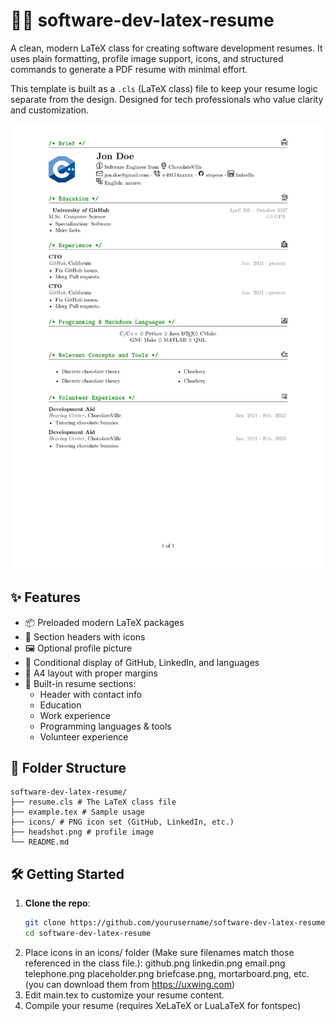 # 🧑‍💻 software-dev-latex-resume

A clean, modern LaTeX class for creating software development resumes. It uses plain formatting, profile image support, icons, and structured commands to generate a PDF resume with minimal effort.

This template is built as a `.cls` (LaTeX class) file to keep your resume logic separate from the design. Designed for tech professionals who value clarity and customization.

![Preview](./main.png)

## ✨ Features

- 📦 Preloaded modern LaTeX packages
- 🎨 Section headers with icons
- 🖼 Optional profile picture
- 🔗 Conditional display of GitHub, LinkedIn, and languages
- 📐 A4 layout with proper margins
- 📄 Built-in resume sections:
  - Header with contact info
  - Education
  - Work experience
  - Programming languages & tools
  - Volunteer experience

## 📁 Folder Structure
```
software-dev-latex-resume/
├── resume.cls # The LaTeX class file
├── example.tex # Sample usage
├── icons/ # PNG icon set (GitHub, LinkedIn, etc.)
├── headshot.png # profile image
└── README.md
```
## 🛠 Getting Started

1. **Clone the repo**:
   ```bash
   git clone https://github.com/yourusername/software-dev-latex-resume.git
   cd software-dev-latex-resume
2. Place icons in an icons/ folder (Make sure filenames match those referenced in the class file.):
  github.png
  linkedin.png
  email.png
  telephone.png
  placeholder.png
  briefcase.png, mortarboard.png, etc. (you can download them from https://uxwing.com)
3. Edit main.tex to customize your resume content.
4. Compile your resume (requires XeLaTeX or LuaLaTeX for fontspec)
